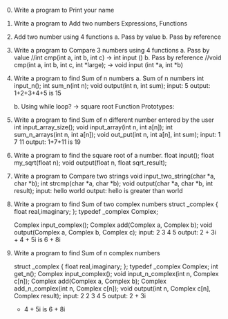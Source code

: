 0.	Write a program to Print your name
1.	Write a program to Add two numbers
Expressions, Functions
3.	Add two number using 4 functions
	a.	Pass by value
	b.	Pass by reference
3.	Write a program to Compare 3 numbers using 4 functions
	a.	Pass by value	     //int cmp(int a, int b, int c) -> int input ()
	b.	Pass by reference //void cmp(int a, int b, int c, int *large); -> void input (int *a, int *b)
4.	Write a program to find Sum of n numbers
	a.	Sum of n numbers 
	int input_n();
	int sum_n(int n);
	void output(int n, int sum);
	input: 
	5
	output:
	1+2+3+4+5 is 15
	
	b.	Using while loop? -> square root
	Function Prototypes:
5.	Write a program to find Sum of n different number entered by the user
	int input_array_size();
	void input_array(int n, int a[n]);
	int sum_n_arrays(int n, int a[n]);
	void out_put(int n, int a[n], int sum);
	input:
	1 7 11
	output:
	1+7+11 is 19
6. 	Write a program to find the square root of a number.
	float input();
	float my_sqrt(float n);
	void output(float n, float sqrt_result);
7.	Write a program to Compare two strings
	void input_two_string(char *a, char *b);
	int strcmp(char *a, char *b);
	void output(char *a, char *b, int result);
	input:
	hello 
	world
	output:
	hello is greater than world
	
9.	Write a program to find Sum of two complex numbers
	struct _complex
	{
		float real,imaginary;
	};
	typedef _complex Complex;
	
	Complex input_complex(); 
	Complex add(Complex a, Complex b);
	void output(Complex a, Complex b, Complex c);
	input:
	2 3
	4 5
	output:
	2 + 3i + 4 + 5i is 6 + 8i

8.	Write a program to find Sum of n complex numbers

	struct _complex
	{
		float real,imaginary;
	};
	typedef _complex Complex;
	int get_n();
	Complex input_complex();
	void input_n_complex(int n, Complex c[n]);
	Complex add(Complex a, Complex b);
	Complex add_n_complex(int n, Complex c[n]);
	void output(int n, Complex c[n], Complex result);
	input:
	2
	2 3
	4 5
	output:
	2 + 3i 
	+ 4 + 5i 
	is 
	6 + 8i


